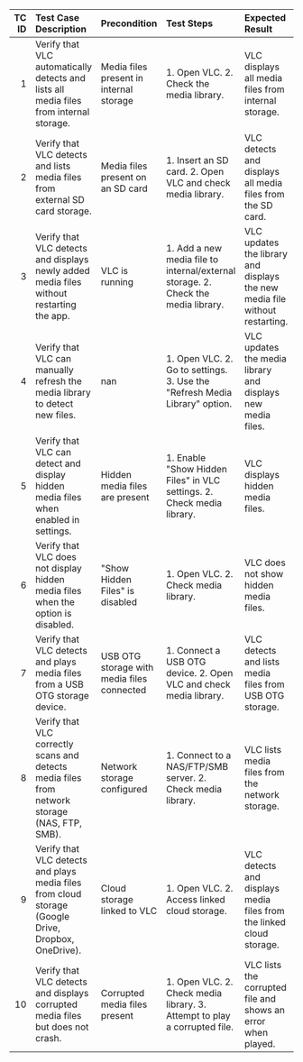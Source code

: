 |   TC ID | Test Case Description                                                                               | Precondition                               | Test Steps                                                                        | Expected Result                                                             | Test Type   | Priority   | Test Data                                    |
|--------:|:----------------------------------------------------------------------------------------------------|:-------------------------------------------|:----------------------------------------------------------------------------------|:----------------------------------------------------------------------------|:------------|:-----------|:---------------------------------------------|
|       1 | Verify that VLC automatically detects and lists all media files from internal storage.              | Media files present in internal storage    | 1. Open VLC. 2. Check the media library.                                          | VLC displays all media files from internal storage.                         | Functional  | High       | Sample audio/video files in internal storage |
|       2 | Verify that VLC detects and lists media files from external SD card storage.                        | Media files present on an SD card          | 1. Insert an SD card. 2. Open VLC and check media library.                        | VLC detects and displays all media files from the SD card.                  | Functional  | High       | Sample audio/video files on SD card          |
|       3 | Verify that VLC detects and displays newly added media files without restarting the app.            | VLC is running                             | 1. Add a new media file to internal/external storage. 2. Check the media library. | VLC updates the library and displays the new media file without restarting. | Functional  | Medium     | Sample audio/video files                     |
|       4 | Verify that VLC can manually refresh the media library to detect new files.                         | nan                                        | 1. Open VLC. 2. Go to settings. 3. Use the "Refresh Media Library" option.        | VLC updates the media library and displays new media files.                 | Usability   | Medium     | nan                                          |
|       5 | Verify that VLC can detect and display hidden media files when enabled in settings.                 | Hidden media files are present             | 1. Enable "Show Hidden Files" in VLC settings. 2. Check media library.            | VLC displays hidden media files.                                            | Functional  | Medium     | Sample hidden media file                     |
|       6 | Verify that VLC does not display hidden media files when the option is disabled.                    | "Show Hidden Files" is disabled            | 1. Open VLC. 2. Check media library.                                              | VLC does not show hidden media files.                                       | Functional  | Low        | Sample hidden media file                     |
|       7 | Verify that VLC detects and plays media files from a USB OTG storage device.                        | USB OTG storage with media files connected | 1. Connect a USB OTG device. 2. Open VLC and check media library.                 | VLC detects and lists media files from USB OTG storage.                     | Functional  | Medium     | Sample audio/video files on USB              |
|       8 | Verify that VLC correctly scans and detects media files from network storage (NAS, FTP, SMB).       | Network storage configured                 | 1. Connect to a NAS/FTP/SMB server. 2. Check media library.                       | VLC lists media files from the network storage.                             | Functional  | High       | Sample media files on network storage        |
|       9 | Verify that VLC detects and plays media files from cloud storage (Google Drive, Dropbox, OneDrive). | Cloud storage linked to VLC                | 1. Open VLC. 2. Access linked cloud storage.                                      | VLC detects and displays media files from the linked cloud storage.         | Functional  | Medium     | Sample media files in cloud storage          |
|      10 | Verify that VLC detects and displays corrupted media files but does not crash.                      | Corrupted media files present              | 1. Open VLC. 2. Check media library. 3. Attempt to play a corrupted file.         | VLC lists the corrupted file and shows an error when played.                | Functional  | Medium     | Sample corrupted media file                  |